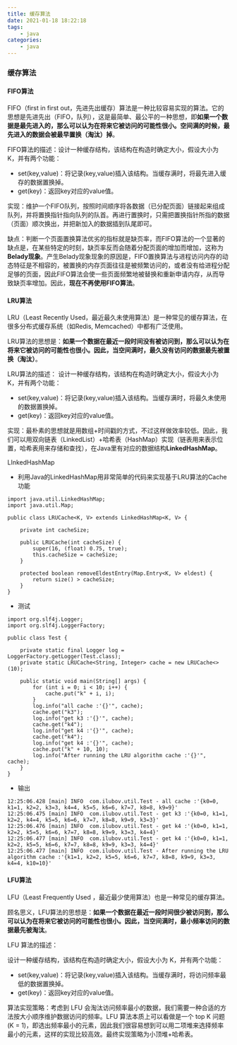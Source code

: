 ```yaml
---
title: 缓存算法
date: 2021-01-18 18:22:18
tags:
    - java
categories:
    - java
---
```


### 缓存算法

#### FIFO算法

FIFO（first in first out，先进先出缓存）算法是一种比较容易实现的算法。它的思想是先进先出（FIFO，队列），这是最简单、最公平的一种思想，即**如果一个数据是最先进入的，那么可以认为在将来它被访问的可能性很小。空间满的时候，最先进入的数据会被最早置换（淘汰）掉**。

FIFO算法的描述：设计一种缓存结构，该结构在构造时确定大小，假设大小为 K，并有两个功能：

* set(key,value)：将记录(key,value)插入该结构。当缓存满时，将最先进入缓存的数据置换掉。
* get(key)：返回key对应的value值。

实现：维护一个FIFO队列，按照时间顺序将各数据（已分配页面）链接起来组成队列，并将置换指针指向队列的队首。再进行置换时，只需把置换指针所指的数据（页面）顺次换出，并把新加入的数据插到队尾即可。

缺点：判断一个页面置换算法优劣的指标就是缺页率，而FIFO算法的一个显著的缺点是，在某些特定的时刻，缺页率反而会随着分配页面的增加而增加，这称为**Belady现象**。产生Belady现象现象的原因是，FIFO置换算法与进程访问内存的动态特征是不相容的，被置换的内存页面往往是被频繁访问的，或者没有给进程分配足够的页面，因此FIFO算法会使一些页面频繁地被替换和重新申请内存，从而导致缺页率增加。因此，**现在不再使用FIFO算法**。

#### LRU算法

LRU（Least Recently Used，最近最久未使用算法）是一种常见的缓存算法，在很多分布式缓存系统（如Redis, Memcached）中都有广泛使用。

LRU算法的思想是：**如果一个数据在最近一段时间没有被访问到，那么可以认为在将来它被访问的可能性也很小。因此，当空间满时，最久没有访问的数据最先被置换（淘汰）**。

LRU算法的描述： 设计一种缓存结构，该结构在构造时确定大小，假设大小为 K，并有两个功能：

* set(key,value)：将记录(key,value)插入该结构。当缓存满时，将最久未使用的数据置换掉。
* get(key)：返回key对应的value值。

实现：最朴素的思想就是用数组+时间戳的方式，不过这样做效率较低。因此，我们可以用双向链表（LinkedList）+哈希表（HashMap）实现（链表用来表示位置，哈希表用来存储和查找），在Java里有对应的数据结构**LinkedHashMap**。

LInkedHashMap

* 利用Java的LinkedHashMap用非常简单的代码来实现基于LRU算法的Cache功能
```
import java.util.LinkedHashMap;
import java.util.Map;

public class LRUCache<K, V> extends LinkedHashMap<K, V> {

    private int cacheSize;

    public LRUCache(int cacheSize) {
        super(16, (float) 0.75, true);
        this.cacheSize = cacheSize;
    }

    protected boolean removeEldestEntry(Map.Entry<K, V> eldest) {
        return size() > cacheSize;
    }
}
```
* 测试
```
import org.slf4j.Logger;
import org.slf4j.LoggerFactory;

public class Test {

    private static final Logger log = LoggerFactory.getLogger(Test.class);
    private static LRUCache<String, Integer> cache = new LRUCache<>(10);

    public static void main(String[] args) {
        for (int i = 0; i < 10; i++) {
            cache.put("k" + i, i);
        }
        log.info("all cache :'{}'", cache);
        cache.get("k3");
        log.info("get k3 :'{}'", cache);
        cache.get("k4");
        log.info("get k4 :'{}'", cache);
        cache.get("k4");
        log.info("get k4 :'{}'", cache);
        cache.put("k" + 10, 10);
        log.info("After running the LRU algorithm cache :'{}'", cache);
    }
}
```
* 输出
```
12:25:06.428 [main] INFO  com.ilubov.util.Test - all cache :'{k0=0, k1=1, k2=2, k3=3, k4=4, k5=5, k6=6, k7=7, k8=8, k9=9}'
12:25:06.475 [main] INFO  com.ilubov.util.Test - get k3 :'{k0=0, k1=1, k2=2, k4=4, k5=5, k6=6, k7=7, k8=8, k9=9, k3=3}'
12:25:06.476 [main] INFO  com.ilubov.util.Test - get k4 :'{k0=0, k1=1, k2=2, k5=5, k6=6, k7=7, k8=8, k9=9, k3=3, k4=4}'
12:25:06.477 [main] INFO  com.ilubov.util.Test - get k4 :'{k0=0, k1=1, k2=2, k5=5, k6=6, k7=7, k8=8, k9=9, k3=3, k4=4}'
12:25:06.477 [main] INFO  com.ilubov.util.Test - After running the LRU algorithm cache :'{k1=1, k2=2, k5=5, k6=6, k7=7, k8=8, k9=9, k3=3, k4=4, k10=10}'
```

#### LFU算法
LFU（Least Frequently Used ，最近最少使用算法）也是一种常见的缓存算法。

顾名思义，LFU算法的思想是：**如果一个数据在最近一段时间很少被访问到，那么可以认为在将来它被访问的可能性也很小。因此，当空间满时，最小频率访问的数据最先被淘汰**。

LFU 算法的描述：

设计一种缓存结构，该结构在构造时确定大小，假设大小为 K，并有两个功能：

* set(key,value)：将记录(key,value)插入该结构。当缓存满时，将访问频率最低的数据置换掉。
* get(key)：返回key对应的value值。

算法实现策略：考虑到 LFU 会淘汰访问频率最小的数据，我们需要一种合适的方法按大小顺序维护数据访问的频率。LFU 算法本质上可以看做是一个 top K 问题(K = 1)，即选出频率最小的元素，因此我们很容易想到可以用二项堆来选择频率最小的元素，这样的实现比较高效。最终实现策略为小顶堆+哈希表。 

